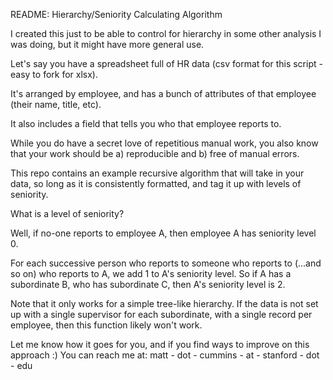 README: Hierarchy/Seniority Calculating Algorithm

I created this just to be able to control for hierarchy in some other analysis I was doing, but it might have more general use. 

Let's say you have a spreadsheet full of HR data (csv format for this script - easy to fork for xlsx).

It's arranged by employee, and has a bunch of attributes of that employee (their name, title, etc).

It also includes a field that tells you who that employee reports to.

While you do have a secret love of repetitious manual work, you also know that your work should be a) reproducible and b) free of manual errors.

This repo contains an example recursive algorithm that will take in your data, so long as it is consistently formatted, and tag it up with levels of seniority. 

What is a level of seniority? 

Well, if no-one reports to employee A, then employee A has seniority level 0. 

For each successive person who reports to someone who reports to (...and so on) who reports to A, we add 1 to A's seniority level. So if A has a subordinate B, who has subordinate C, then A's seniority level is 2.

Note that it only works for a simple tree-like hierarchy. If the data is not set up with a single supervisor for each subordinate, with a single record per employee, then this function likely won't work.

Let me know how it goes for you, and if you find ways to improve on this approach :) You can reach me at: matt - dot - cummins - at - stanford - dot - edu

